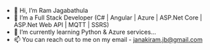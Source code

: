 - 👋 Hi, I’m Ram Jagabathula
- 👀 I’m a Full Stack Developer (C# | Angular | Azure |  ASP.Net Core | ASP.Net Web API | MQTT | SSRS) 
- 🌱 I’m currently learning Python & Azure services...
- 📫 You can reach out to me on my email - janakiram.jb@gmail.com

<!---
ramcvt/ramcvt is a ✨ special ✨ repository because its `README.md` (this file) appears on your GitHub profile.
You can click the Preview link to take a look at your changes.
--->
